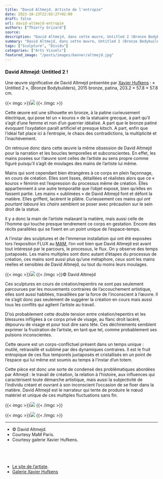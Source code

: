```yaml
---
title: "David Altmejd. Artiste de l'entropie"
date: 2023-10-23T22:03:27+02:00
draft: false
url: david-altmejd-entropie
authors: ["Thierry Grizard"]
source:
description: "David Altmejd, dans cette œuvre, Untitled 2 (Bronze Bodybuilders), on retrouve toujours la même obsession pour la narration et les boucles temporelles"
summary: "David Altmejd, dans cette œuvre, Untitled 2 (Bronze Bodybuilders), on retrouve toujours la même obsession pour la narration et les boucles temporelles"
tags: ["Sculpture", "Dividu"]
categories: ["Arts Visuels"]
featured_image: "/posts/images/banner/altmejd.jpg"
---
```

### **David Altmejd: Untitled 2 !**

Une œuvre significative de David Altmejd présentée par [Xavier Hufkens](http://www.xavierhufkens.com/artists/david-altmejd?ref=artefields.net) : « Untitled 2 », (Bronze Bodybuilders), 2015 bronze, patina, 203.2 × 57.8 × 57.8 cm.

{{< imgc >}}![](/posts/images/altmejd/david-altmejd--sculpture--art--contemporary-art--solo-show--xavier-hufkens--brussels--2016.192.jpg) {{< /imgc >}}

Cette œuvre est une silhouette en bronze, à la patine curieusement électrique, qui pose tel un « kouros » de la statuaire grecque, à part qu’il s’agit d’une femme et non d’un guerrier idéalisé. A part que le bronze patiné évoquant l’oxydation paraît artificiel et presque kitsch. A part, enfin que l’idéal fait place ici à l’entropie, le chaos des contradictions, la multiplicité et l’inachèvement.

On retrouve donc dans cette œuvre la même obsession de David Altmejd pour la narration et les boucles temporelles et subconscientes. En effet, les mains posées sur l’œuvre sont celles de l’artiste au sens propre comme figuré puisqu’il s’agit de moulages des mains de l’artiste lui même.

Mains qui sont cependant bien étrangères à ce corps en plein façonnage, en cours de création. Elles sont lisses, détaillées et réalistes alors que ce « kouros » féminin est l’expression du processus même de création. Elles appartiennent à une autre temporalité que l’objet exposé, bien qu’elles en fassent partie. Les mains « sublimées » de David Altmejd font et défont la matière. Elles griffent, lacèrent le plâtre. Curieusement ces mains _qui ont pourtant labouré les chairs_ semblent se poser avec précaution sur le sein droit de la statue.

Il y a donc la main de l’artiste malaxant la matière, mais aussi celle de l’homme qui touche presque tendrement ce corps en gestation. Encore des récits parallèles qui se fixent en un point unique de l’espace-temps.

A l’instar des sculptures et de l’immense installation qui ont été exposées lors l’exposition FLUX au [MAM](http://www.mam.paris.fr/?ref=artefields.net), l’on voit bien que David Altmejd est avant tout intéressé par le parcours, le processus, le flux. On y observe des temps juxtaposés. Les mains multiples sont donc autant d’étapes du processus de création, ces mains sont aussi plus qu’une métaphore, ceux sont les mains réelles et sensibles de David Altmejd, ou tout du moins leurs moulages.

{{< imgc >}}![](/posts/images/altmejd/david-altmejdsculpture-1030x515.jpg) {{< /imgc >}}© David Altmejd

Ces sculptures en cours de création/repentirs ne sont pas seulement parcourues par les mouvements contraires de l’accouchement artistique, elles sont aussi habitées, travaillées par la force de l’inconscient à l’œuvre. Il ne s’agit donc pas seulement de suggérer la création en cours mais aussi tous les conflits qui agitent l’artiste au travail.

D’où probablement cette double tension entre création/repentirs et les blessures infligées à ce corps privé de visage, au flanc droit lacéré, dépourvu de visage et pour tout dire sans tête. Ces déchirements semblent exprimer la frustration de l’artiste, en tant que tel, comme probablement ses pulsions inconscientes.

Cette œuvre est un corps-conflictuel présent dans un temps unique : mutilé, retravaillé et sublimé par des dynamiques contraires. Il est le fruit entropique de ces flux temporels juxtaposés et cristallisés en un point de l’espace qui lui même est soumis au temps à l’instar d’un totem.

Cette pièce est donc une sorte de condensé des problématiques abordées par Altmejd : le travail de création, la relation à l’histoire, aux influences qui caractérisent toute démarche artistique, mais aussi la subjectivité de l’individu créant et ouvrant à son inconscient l’occasion de se fixer dans la matière. David Altmejd est le narrateur qui tente de produire le nœud matériel et unique de ces multiples fluctuations sans fin.

{{< imgc >}}![](/posts/images/altmejd/david-altmejdsculpturemamparisflux-and-the-puddle.jpg) {{< /imgc >}}

{{< imgc >}}![](/posts/images/altmejd/david-altmejdsculpturemam.jpg) {{< /imgc >}}

---

* © David Altmejd.
* Courtesy MaM Paris.
* Courtesy galerie Xavier Hufkens.

⠀
---

* [Le site de l’artiste](http://www.davidaltmejd.com/?ref=artefields.net).
* [Galerie Xavier Hufkens](http://www.xavierhufkens.com/artists/david-altmejd?ref=artefields.net)